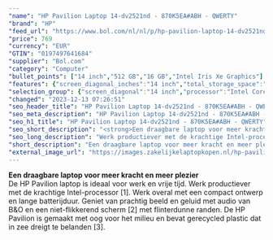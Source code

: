 ```yaml
---
"name": "HP Pavilion Laptop 14-dv2521nd - 870K5EA#ABH - QWERTY"
"brand": "HP"
"feed_url": "https://www.bol.com/nl/nl/p/hp-pavilion-laptop-14-dv2521nd-870k5ea-abh-qwerty/9300000149213079"
"price": 769
"currency": "EUR"
"GTIN": "0197497641684"
"supplier": "Bol.com"
"category": "Computer"
"bullet_points": ["14 inch","512 GB","16 GB","Intel Iris Xe Graphics"]
"features": {"screen_diagonal_inches":"14 inch","total_storage_space":"512 GB","memory_size":"16 GB","graphics_card":"Intel Iris Xe Graphics"}
"selection_group": {"screen_diagonal":"14 inch","processor":"Intel Core i5","changed_price_past_3_days":false,"product_family":"Pavilion"}
"changed": "2023-12-13 07:26:51"
"seo_header_title": "HP Pavilion Laptop 14-dv2521nd - 870K5EA#ABH - QWERTY"
"seo_meta_description": "HP Pavilion Laptop 14-dv2521nd - 870K5EA#ABH - QWERTY"
"seo_h1_title": "HP Pavilion Laptop 14-dv2521nd - 870K5EA#ABH - QWERTY"
"seo_short_description": "<strong>Een draagbare laptop voor meer kracht en meer plezier<br /></strong>De HP Pavilion laptop is ideaal voor werk en vrije tijd."
"seo_long_description": "Werk productiever met de krachtige Intel-processor [1]. Werk overal met een compact ontwerp en lange batterijduur. Geniet van prachtig beeld en geluid met audio van B&O en een niet-flikkerend scherm [2] met flinterdunne randen. De HP Pavilion is gemaakt met oog voor het milieu en bevat gerecycled plastic dat in zee dreigt te belanden [3]. <br />"
"short_description": "Een draagbare laptop voor meer kracht en meer plezier De HP Pavilion laptop is ideaal voor werk en vrije tijd. Werk productiever met de krachtige Intel-processor [1]. Werk overal met een compact ontwerp en lange batterijduur. Geniet van prachtig beeld en geluid met audio van B&O en een niet-flikkerend scherm [2] met flinterdunne randen. De HP Pavilion is gemaakt met oog voor het milieu en bevat gerecycled plastic dat in zee dreigt te belanden [3]."
"external_image_url": "https://images.zakelijkelaptopkopen.nl/hp-pavilion-laptop-14-dv2521nd-870k5ea-abh-qwerty.webp"
---
```


<strong>Een draagbare laptop voor meer kracht en meer plezier<br /></strong>De HP Pavilion laptop is ideaal voor werk en vrije tijd. Werk productiever met de krachtige Intel-processor [1]. Werk overal met een compact ontwerp en lange batterijduur. Geniet van prachtig beeld en geluid met audio van B&O en een niet-flikkerend scherm [2] met flinterdunne randen. De HP Pavilion is gemaakt met oog voor het milieu en bevat gerecycled plastic dat in zee dreigt te belanden [3]. <br />